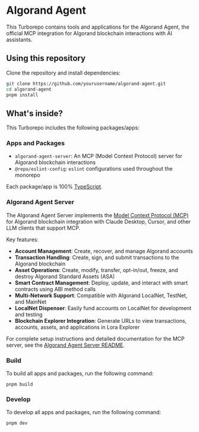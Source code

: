# Algorand Agent

This Turborepo contains tools and applications for the Algorand Agent, the official MCP integration for Algorand blockchain interactions with AI assistants.

## Using this repository

Clone the repository and install dependencies:

```sh
git clone https://github.com/yourusername/algorand-agent.git
cd algorand-agent
pnpm install
```

## What's inside?

This Turborepo includes the following packages/apps:

### Apps and Packages

- `algorand-agent-server`: An MCP (Model Context Protocol) server for Algorand blockchain interactions
- `@repo/eslint-config`: `eslint` configurations used throughout the monorepo

Each package/app is 100% [TypeScript](https://www.typescriptlang.org/).

### Algorand Agent Server

The Algorand Agent Server implements the [Model Context Protocol (MCP)](https://modelcontextprotocol.io/) for Algorand blockchain integration with Claude Desktop, Cursor, and other LLM clients that support MCP.

Key features:

- **Account Management**: Create, recover, and manage Algorand accounts
- **Transaction Handling**: Create, sign, and submit transactions to the Algorand blockchain
- **Asset Operations**: Create, modify, transfer, opt-in/out, freeze, and destroy Algorand Standard Assets (ASA)
- **Smart Contract Management**: Deploy, update, and interact with smart contracts using ABI method calls
- **Multi-Network Support**: Compatible with Algorand LocalNet, TestNet, and MainNet
- **LocalNet Dispenser**: Easily fund accounts on LocalNet for development and testing
- **Blockchain Explorer Integration**: Generate URLs to view transactions, accounts, assets, and applications in Lora Explorer

For complete setup instructions and detailed documentation for the MCP server, see the [Algorand Agent Server README](apps/algorand-agent-server/README.md).

### Build

To build all apps and packages, run the following command:

```
pnpm build
```

### Develop

To develop all apps and packages, run the following command:

```
pnpm dev
```
